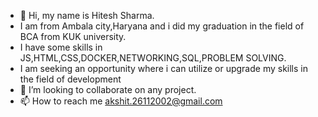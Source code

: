 - 👋 Hi, my name is Hitesh Sharma.
- I am from Ambala city,Haryana and i did my graduation in the field of BCA from KUK university.
- I have some skills in JS,HTML,CSS,DOCKER,NETWORKING,SQL,PROBLEM SOLVING.
- I am seeking an opportunity where i can utilize or upgrade my skills in the field of development
- 💞️ I’m looking to collaborate on any project. 
- 📫 How to reach me akshit.26112002@gmail.com


<!---
akshit2611/akshit2611 is a ✨ special ✨ repository because its `README.md` (this file) appears on your GitHub profile.
You can click the Preview link to take a look at your changes.
--->
